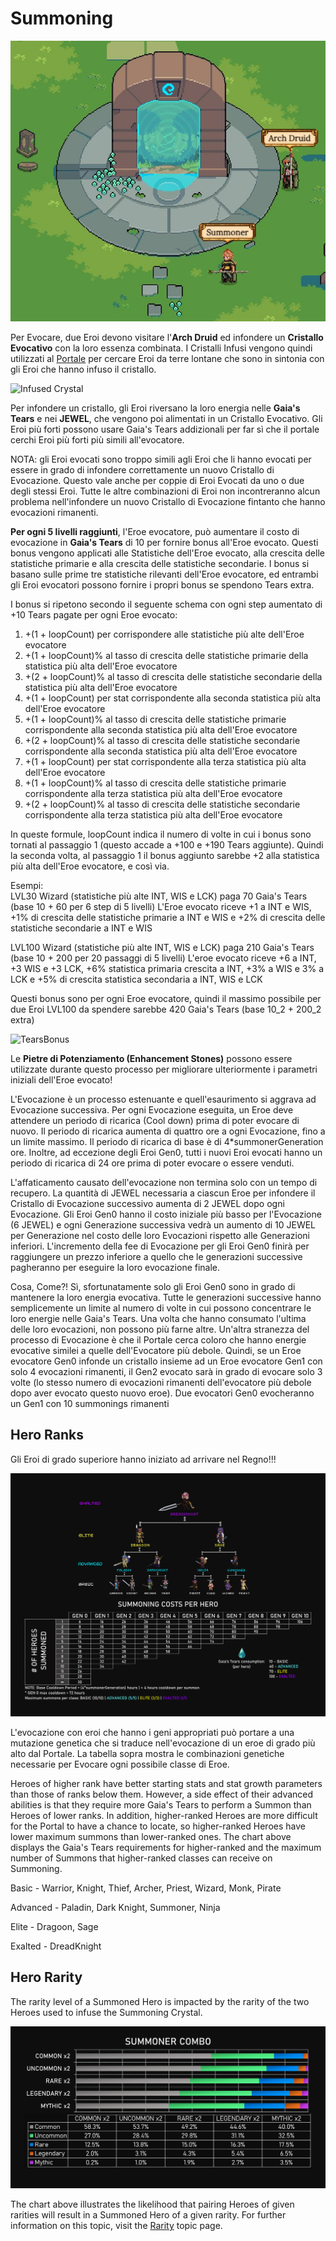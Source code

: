 # Summoning

![The Summoning Portal](../../../.gitbook/assets/Capture.JPG)

Per Evocare, due Eroi devono visitare l'**Arch Druid** ed infondere un **Cristallo Evocativo** con la loro essenza combinata. I Cristalli Infusi vengono quindi utilizzati al [Portale](../portal.md) per cercare Eroi da terre lontane che sono in sintonia con gli Eroi che hanno infuso il cristallo.

![Infused Crystal](https://dfk-hv.b-cdn.net/art-assets/crystal-yellow.gif)

Per infondere un cristallo, gli Eroi riversano la loro energia nelle **Gaia's Tears** e nei **JEWEL**, che vengono poi alimentati in un Cristallo Evocativo. Gli Eroi più forti possono usare Gaia's Tears addizionali per far sì che il portale cerchi Eroi più forti più simili all'evocatore.

NOTA: gli Eroi evocati sono troppo simili agli Eroi che li hanno evocati per essere in grado di infondere correttamente un nuovo Cristallo di Evocazione. Questo vale anche per coppie di Eroi Evocati da uno o due degli stessi Eroi. Tutte le altre combinazioni di Eroi non incontreranno alcun problema nell'infondere un nuovo Cristallo di Evocazione fintanto che hanno evocazioni rimanenti.

**Per ogni 5 livelli raggiunti**, l'Eroe evocatore, può aumentare il costo di evocazione in **Gaia's Tears** di 10 per fornire bonus all'Eroe evocato. Questi bonus vengono applicati alle Statistiche dell'Eroe evocato, alla crescita delle statistiche primarie e alla crescita delle statistiche secondarie. I bonus si basano sulle prime tre statistiche rilevanti dell'Eroe evocatore, ed entrambi gli Eroi evocatori possono fornire i propri bonus se spendono Tears extra.

I bonus si ripetono secondo il seguente schema con ogni step aumentato di +10 Tears pagate per ogni Eroe evocato:

1. \+(1 + loopCount) per corrispondere alle statistiche più alte dell'Eroe evocatore
2. \+(1 + loopCount)% al tasso di crescita delle statistiche primarie della statistica più alta dell'Eroe evocatore
3. \+(2 + loopCount)% al tasso di crescita delle statistiche secondarie della statistica più alta dell'Eroe evocatore
4. \+(1 + loopCount) per stat corrispondente alla seconda statistica più alta dell'Eroe evocatore
5. \+(1 + loopCount)% al tasso di crescita delle statistiche primarie corrispondente alla seconda statistica più alta dell'Eroe evocatore
6. \+(2 + loopCount)% al tasso di crescita delle statistiche secondarie corrispondente alla seconda statistica più alta dell'Eroe evocatore
7. \+(1 + loopCount) per stat corrispondente alla terza statistica più alta dell'Eroe evocatore
8. \+(1 + loopCount)% al tasso di crescita delle statistiche primarie corrispondente alla terza statistica più alta dell'Eroe evocatore
9. \+(2 + loopCount)% al tasso di crescita delle statistiche secondarie corrispondente alla terza statistica più alta dell'Eroe evocatore

In queste formule, loopCount indica il numero di volte in cui i bonus sono tornati al passaggio 1 (questo accade a +100 e +190 Tears aggiunte). Quindi la seconda volta, al passaggio 1 il bonus aggiunto sarebbe +2 alla statistica più alta dell'Eroe evocatore, e così via.

Esempi:\
LVL30 Wizard (statistiche più alte INT, WIS e LCK) paga 70 Gaia's Tears (base 10 + 60 per 6 step di 5 livelli) L'Eroe evocato riceve +1 a INT e WIS, +1% di crescita delle statistiche primarie a INT e WIS e +2% di crescita delle statistiche secondarie a INT e WIS

LVL100 Wizard (statistiche più alte INT, WIS e LCK) paga 210 Gaia's Tears (base 10 + 200 per 20 passaggi di 5 livelli) L'eroe evocato riceve +6 a INT, +3 WIS e +3 LCK, +6% statistica primaria crescita a INT, +3% a WIS e 3% a LCK e +5% di crescita statistica secondaria a INT, WIS e LCK

Questi bonus sono per ogni Eroe evocatore, quindi il massimo possibile per due Eroi LVL100 da spendere sarebbe 420 Gaia's Tears (base 10_2 + 200_2 extra)

![TearsBonus](https://dfk-hv.b-cdn.net/website-media/images/tears-bonus.png)

Le **Pietre di Potenziamento (Enhancement Stones)** possono essere utilizzate durante questo processo per migliorare ulteriormente i parametri iniziali dell'Eroe evocato!

L'Evocazione è un processo estenuante e quell'esaurimento si aggrava ad Evocazione successiva. Per ogni Evocazione eseguita, un Eroe deve attendere un periodo di ricarica (Cool down) prima di poter evocare di nuovo. Il periodo di ricarica aumenta di quattro ore a ogni Evocazione, fino a un limite massimo. Il periodo di ricarica di base è di 4\*summonerGeneration ore. Inoltre, ad eccezione degli Eroi Gen0, tutti i nuovi Eroi evocati hanno un periodo di ricarica di 24 ore prima di poter evocare o essere venduti.

L'affaticamento causato dell'evocazione non termina solo con un tempo di recupero. La quantità di JEWEL necessaria a ciascun Eroe per infondere il Cristallo di Evocazione successivo aumenta di 2 JEWEL dopo ogni Evocazione. Gli Eroi Gen0 hanno il costo iniziale più basso per l'Evocazione (6 JEWEL) e ogni Generazione successiva vedrà un aumento di 10 JEWEL per Generazione nel costo delle loro Evocazioni rispetto alle Generazioni inferiori. L'incremento della fee di Evocazione per gli Eroi Gen0 finirà per raggiungere un prezzo inferiore a quello che le generazioni successive pagheranno per eseguire la loro evocazione finale.

Cosa, Come?! Sì, sfortunatamente solo gli Eroi Gen0 sono in grado di mantenere la loro energia evocativa. Tutte le generazioni successive hanno semplicemente un limite al numero di volte in cui possono concentrare le loro energie nelle Gaia's Tears. Una volta che hanno consumato l'ultima delle loro evocazioni, non possono più farne altre. Un'altra stranezza del processo di Evocazione è che il Portale cerca coloro che hanno energie evocative similei a quelle dell'Evocatore più debole. Quindi, se un Eroe evocatore Gen0 infonde un cristallo insieme ad un Eroe evocatore Gen1 con solo 4 evocazioni rimanenti, il Gen2 evocato sarà in grado di evocare solo 3 volte (lo stesso numero di evocazioni rimanenti dell'evocatore più debole dopo aver evocato questo nuovo eroe). Due evocatori Gen0 evocheranno un Gen1 con 10 summonings rimanenti

## Hero Ranks

Gli Eroi di grado superiore hanno iniziato ad arrivare nel Regno!!!

![Hero Rank Summoning Chart](../../../.gitbook/assets/Summoning.png)

L'evocazione con eroi che hanno i geni appropriati può portare a una mutazione genetica che si traduce nell'evocazione di un eroe di grado più alto dal Portale. La tabella sopra mostra le combinazioni genetiche necessarie per Evocare ogni possibile classe di Eroe.

Heroes of higher rank have better starting stats and stat growth parameters than those of ranks below them. However, a side effect of their advanced abilities is that they require more Gaia's Tears to perform a Summon than Heroes of lower ranks. In addition, higher-ranked Heroes are more difficult for the Portal to have a chance to locate, so higher-ranked Heroes have lower maximum summons than lower-ranked ones. The chart above displays the Gaia's Tears requirements for higher-ranked and the maximum number of Summons that higher-ranked classes can receive on Summoning.

Basic - Warrior, Knight, Thief, Archer, Priest, Wizard, Monk, Pirate

Advanced - Paladin, Dark Knight, Summoner, Ninja

Elite - Dragoon, Sage

Exalted - DreadKnight

## Hero Rarity

The rarity level of a Summoned Hero is impacted by the rarity of the two Heroes used to infuse the Summoning Crystal.

![Summoning Rarity](<../../../.gitbook/assets/Summoner Combo.png>)

The chart above illustrates the likelihood that pairing Heroes of given rarities will result in a Summoned Hero of a given rarity. For further information on this topic, visit the [Rarity](rarity.md) topic page.
